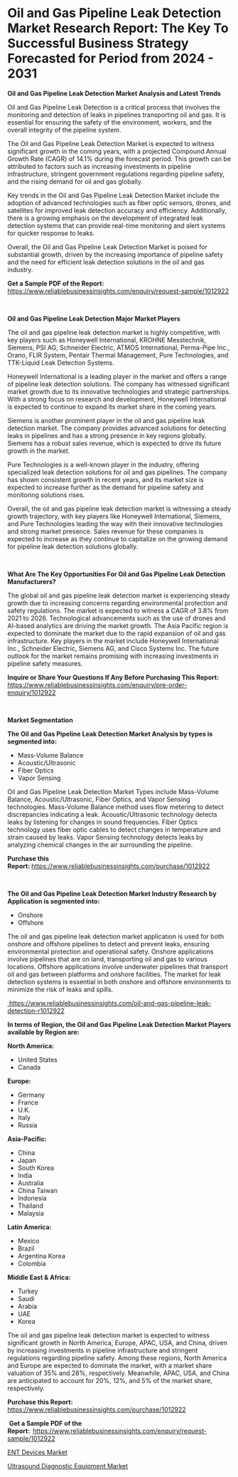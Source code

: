 <p><h1>Oil and Gas Pipeline Leak Detection Market Research Report: The Key To Successful Business Strategy Forecasted for Period from 2024 - 2031</h1></p><p><strong>Oil and Gas Pipeline Leak Detection Market Analysis and Latest Trends</strong></p>
<p><p>Oil and Gas Pipeline Leak Detection is a critical process that involves the monitoring and detection of leaks in pipelines transporting oil and gas. It is essential for ensuring the safety of the environment, workers, and the overall integrity of the pipeline system.</p><p>The Oil and Gas Pipeline Leak Detection Market is expected to witness significant growth in the coming years, with a projected Compound Annual Growth Rate (CAGR) of 14.1% during the forecast period. This growth can be attributed to factors such as increasing investments in pipeline infrastructure, stringent government regulations regarding pipeline safety, and the rising demand for oil and gas globally.</p><p>Key trends in the Oil and Gas Pipeline Leak Detection Market include the adoption of advanced technologies such as fiber optic sensors, drones, and satellites for improved leak detection accuracy and efficiency. Additionally, there is a growing emphasis on the development of integrated leak detection systems that can provide real-time monitoring and alert systems for quicker response to leaks.</p><p>Overall, the Oil and Gas Pipeline Leak Detection Market is poised for substantial growth, driven by the increasing importance of pipeline safety and the need for efficient leak detection solutions in the oil and gas industry.</p></p>
<p><strong>Get a Sample PDF of the Report:&nbsp;</strong> <a href="https://www.reliablebusinessinsights.com/enquiry/request-sample/1012922">https://www.reliablebusinessinsights.com/enquiry/request-sample/1012922</a></p>
<p>&nbsp;</p>
<p><strong>Oil and Gas Pipeline Leak Detection Major Market Players</strong></p>
<p><p>The oil and gas pipeline leak detection market is highly competitive, with key players such as Honeywell International, KROHNE Messtechnik, Siemens, PSI AG, Schneider Electric, ATMOS International, Perma-Pipe Inc., Orano, FLIR System, Pentair Thermal Management, Pure Technologies, and TTK-Liquid Leak Detection Systems. </p><p>Honeywell International is a leading player in the market and offers a range of pipeline leak detection solutions. The company has witnessed significant market growth due to its innovative technologies and strategic partnerships. With a strong focus on research and development, Honeywell International is expected to continue to expand its market share in the coming years.</p><p>Siemens is another prominent player in the oil and gas pipeline leak detection market. The company provides advanced solutions for detecting leaks in pipelines and has a strong presence in key regions globally. Siemens has a robust sales revenue, which is expected to drive its future growth in the market.</p><p>Pure Technologies is a well-known player in the industry, offering specialized leak detection solutions for oil and gas pipelines. The company has shown consistent growth in recent years, and its market size is expected to increase further as the demand for pipeline safety and monitoring solutions rises.</p><p>Overall, the oil and gas pipeline leak detection market is witnessing a steady growth trajectory, with key players like Honeywell International, Siemens, and Pure Technologies leading the way with their innovative technologies and strong market presence. Sales revenue for these companies is expected to increase as they continue to capitalize on the growing demand for pipeline leak detection solutions globally.</p></p>
<p>&nbsp;</p>
<p><strong>What Are The Key Opportunities For Oil and Gas Pipeline Leak Detection Manufacturers?</strong></p>
<p><p>The global oil and gas pipeline leak detection market is experiencing steady growth due to increasing concerns regarding environmental protection and safety regulations. The market is expected to witness a CAGR of 3.8% from 2021 to 2026. Technological advancements such as the use of drones and AI-based analytics are driving the market growth. The Asia Pacific region is expected to dominate the market due to the rapid expansion of oil and gas infrastructure. Key players in the market include Honeywell International Inc., Schneider Electric, Siemens AG, and Cisco Systems Inc. The future outlook for the market remains promising with increasing investments in pipeline safety measures.</p></p>
<p><strong>Inquire or Share Your Questions If Any Before Purchasing This Report:</strong> <a href="https://www.reliablebusinessinsights.com/enquiry/pre-order-enquiry/1012922">https://www.reliablebusinessinsights.com/enquiry/pre-order-enquiry/1012922</a></p>
<p>&nbsp;</p>
<p><strong>Market Segmentation</strong></p>
<p><strong>The Oil and Gas Pipeline Leak Detection Market Analysis by types is segmented into:</strong></p>
<p><ul><li>Mass-Volume Balance</li><li>Acoustic/Ultrasonic</li><li>Fiber Optics</li><li>Vapor Sensing</li></ul></p>
<p><p>Oil and Gas Pipeline Leak Detection Market Types include Mass-Volume Balance, Acoustic/Ultrasonic, Fiber Optics, and Vapor Sensing technologies. Mass-Volume Balance method uses flow metering to detect discrepancies indicating a leak. Acoustic/Ultrasonic technology detects leaks by listening for changes in sound frequencies. Fiber Optics technology uses fiber optic cables to detect changes in temperature and strain caused by leaks. Vapor Sensing technology detects leaks by analyzing chemical changes in the air surrounding the pipeline.</p></p>
<p><strong>Purchase this Report:&nbsp;</strong><a href="https://www.reliablebusinessinsights.com/purchase/1012922">https://www.reliablebusinessinsights.com/purchase/1012922</a></p>
<p>&nbsp;</p>
<p><strong>The Oil and Gas Pipeline Leak Detection Market Industry Research by Application is segmented into:</strong></p>
<p><ul><li>Onshore</li><li>Offshore</li></ul></p>
<p><p>The oil and gas pipeline leak detection market application is used for both onshore and offshore pipelines to detect and prevent leaks, ensuring environmental protection and operational safety. Onshore applications involve pipelines that are on land, transporting oil and gas to various locations. Offshore applications involve underwater pipelines that transport oil and gas between platforms and onshore facilities. The market for leak detection systems is essential in both onshore and offshore environments to minimize the risk of leaks and spills.</p></p>
<p><a href="https://www.reliablebusinessinsights.com/oil-and-gas-pipeline-leak-detection-r1012922">&nbsp;https://www.reliablebusinessinsights.com/oil-and-gas-pipeline-leak-detection-r1012922</a></p>
<p><strong>In terms of Region, the Oil and Gas Pipeline Leak Detection Market Players available by Region are:</strong></p>
<p>
    <p> <strong> North America: </strong>
        <ul>
            <li>United States</li>
            <li>Canada</li>
        </ul>
        </p> 
    <p> <strong> Europe: </strong>
        <ul>
            <li>Germany</li>
            <li>France</li>
            <li>U.K.</li>
            <li>Italy</li>
            <li>Russia</li>
        </ul>
        </p> 
    <p> <strong> Asia-Pacific: </strong>
        <ul>
            <li>China</li>
            <li>Japan</li>
            <li>South Korea</li>
            <li>India</li>
            <li>Australia</li>
            <li>China Taiwan</li>
            <li>Indonesia</li>
            <li>Thailand</li>
            <li>Malaysia</li>
        </ul>
        </p> 
    <p> <strong> Latin America: </strong>
        <ul>
            <li>Mexico</li>
            <li>Brazil</li>
            <li>Argentina Korea</li>
            <li>Colombia</li>
        </ul>
        </p> 
    <p> <strong> Middle East & Africa: </strong>
        <ul>
            <li>Turkey</li>
            <li>Saudi</li>
            <li>Arabia</li>
            <li>UAE</li>
            <li>Korea</li>
        </ul>
    </p>
    </p>
<p><p>The oil and gas pipeline leak detection market is expected to witness significant growth in North America, Europe, APAC, USA, and China, driven by increasing investments in pipeline infrastructure and stringent regulations regarding pipeline safety. Among these regions, North America and Europe are expected to dominate the market, with a market share valuation of 35% and 28%, respectively. Meanwhile, APAC, USA, and China are anticipated to account for 20%, 12%, and 5% of the market share, respectively.</p></p>
<p><strong>Purchase this Report: </strong><a href="https://www.reliablebusinessinsights.com/purchase/1012922">https://www.reliablebusinessinsights.com/purchase/1012922</a></p>
<p>&nbsp;<strong>Get a Sample PDF of the Report:&nbsp;&nbsp;</strong><a href="https://www.reliablebusinessinsights.com/enquiry/request-sample/1012922">https://www.reliablebusinessinsights.com/enquiry/request-sample/1012922</a></p>
<p><strong></strong></p>
<p><p><a href="https://view.publitas.com/reportprime-1/ent-devices-market-growth-outlook-from-2024-to-2031-and-it-is-projecting-at-10-cagr-with-markets-trends-analysis-by-application-regional-outlook-and-revenue/">ENT Devices Market</a></p><p><a href="https://github.com/kaiserrayhan25/Market-Research-Report-List-1/blob/main/ultrasound-diagnostic-equipment-market.md">Ultrasound Diagnostic Equipment Market</a></p></p>